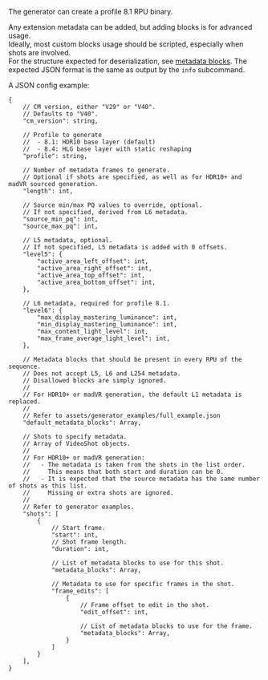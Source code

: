 The generator can create a profile 8.1 RPU binary.  

Any extension metadata can be added, but adding blocks is for advanced usage.  
Ideally, most custom blocks usage should be scripted, especially when shots are involved.  
For the structure expected for deserialization, see [metadata blocks](../dolby_vision/src/rpu/extension_metadata/blocks).
The expected JSON format is the same as output by the `info` subcommand.

A JSON config example:

```json5
{
    // CM version, either "V29" or "V40".
    // Defaults to "V40".
    "cm_version": string,

    // Profile to generate
    //  - 8.1: HDR10 base layer (default)
    //  - 8.4: HLG base layer with static reshaping
    "profile": string,

    // Number of metadata frames to generate.
    // Optional if shots are specified, as well as for HDR10+ and madVR sourced generation.
    "length": int,

    // Source min/max PQ values to override, optional.
    // If not specified, derived from L6 metadata.
    "source_min_pq": int,
    "source_max_pq": int,

    // L5 metadata, optional.
    // If not specified, L5 metadata is added with 0 offsets.
    "level5": {
        "active_area_left_offset": int,
        "active_area_right_offset": int,
        "active_area_top_offset": int,
        "active_area_bottom_offset": int,
    },

    // L6 metadata, required for profile 8.1.
    "level6": {
        "max_display_mastering_luminance": int,
        "min_display_mastering_luminance": int,
        "max_content_light_level": int,
        "max_frame_average_light_level": int,
    },

    // Metadata blocks that should be present in every RPU of the sequence.
    // Does not accept L5, L6 and L254 metadata.
    // Disallowed blocks are simply ignored.
    //
    // For HDR10+ or madVR generation, the default L1 metadata is replaced.
    //
    // Refer to assets/generator_examples/full_example.json
    "default_metadata_blocks": Array,

    // Shots to specify metadata.
    // Array of VideoShot objects.
    //
    // For HDR10+ or madVR generation:
    //   - The metadata is taken from the shots in the list order.
    //     This means that both start and duration can be 0.
    //   - It is expected that the source metadata has the same number of shots as this list.
    //     Missing or extra shots are ignored.
    //
    // Refer to generator examples.
    "shots": [
        {
            // Start frame.
            "start": int,
            // Shot frame length.
            "duration": int,

            // List of metadata blocks to use for this shot.
            "metadata_blocks": Array,

            // Metadata to use for specific frames in the shot.
            "frame_edits": [
                {
                    // Frame offset to edit in the shot.
                    "edit_offset": int,

                    // List of metadata blocks to use for the frame.
                    "metadata_blocks": Array,
                }
            ]
        }
    ],
}
```
